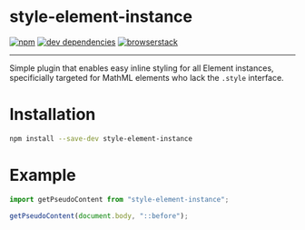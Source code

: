 # style-element-instance

[![npm][npm]][npm-url]
[![dev dependencies][dev-deps]][dev-deps-url]
[![browserstack][browserstack]][browserstack-url]

---

Simple plugin that enables easy inline styling for all Element instances,
specificially targeted for MathML elements who lack the `.style` interface.

# Installation

```bash
npm install --save-dev style-element-instance
```

# Example

```js
import getPseudoContent from "style-element-instance";

getPseudoContent(document.body, "::before");
```

[npm]: https://img.shields.io/npm/v/style-element-instance.svg
[npm-url]: https://npmjs.com/package/style-element-instance

[dev-deps]: https://david-dm.org/lemnis/style-element-instance/dev-status.svg
[dev-deps-url]: https://david-dm.org/lemnis/style-element-instance?type=dev

[browserstack]: https://www.browserstack.com/automate/badge.svg?badge_key=VUhSZkR1RFFuQ0RmU20rYURITDRTeHJVUUl6NG9kb1FFU1hSVmovNEw1ST0tLThtZEo4dnREVmEyZE84UmUyeTdRU3c9PQ==--8d87b6888eb752843bf418908b12da5d97593a6f
[browserstack-url]: https://www.browserstack.com/automate/public-build/VUhSZkR1RFFuQ0RmU20rYURITDRTeHJVUUl6NG9kb1FFU1hSVmovNEw1ST0tLThtZEo4dnREVmEyZE84UmUyeTdRU3c9PQ==--8d87b6888eb752843bf418908b12da5d97593a6f
